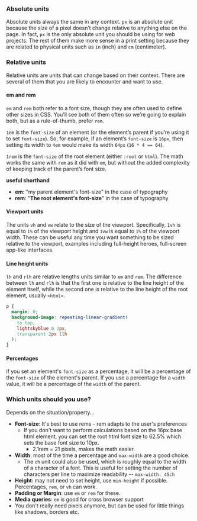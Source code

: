 ### Absolute units

Absolute units always the same in any context. `px` is an absolute unit because the size of a pixel doesn’t change relative to anything else on the page. In fact, `px` is the only absolute unit you should be using for web projects. The rest of them make more sense in a print setting because they are related to physical units such as `in` (inch) and `cm` (centimeter).

### Relative units

Relative units are units that can change based on their context. There are several of them that you are likely to encounter and want to use.
#### em and rem

`em` and `rem` both refer to a font size, though they are often used to define other sizes in CSS. You’ll see both of them often so we’re going to explain both, but as a rule-of-thumb, prefer `rem`.

`1em` is the `font-size` of an element (or the element’s parent if you’re using it to set `font-size`). So, for example, if an element’s `font-size` is `16px`, then setting its width to `4em` would make its width `64px` (`16 * 4 == 64`).

`1rem` is the `font-size` of the root element (either `:root` or `html`). The math works the same with `rem` as it did with `em`, but without the added complexity of keeping track of the parent’s font size.

**useful shorthand**
- **em**: "my parent element's font-size" in the case of typography
- **rem**: "**The root element's font-size**" in the case of typography
#### Viewport units

The units `vh` and `vw` relate to the size of the viewport. Specifically, `1vh` is equal to `1%` of the viewport height and `1vw` is equal to `1%` of the viewport width. These can be useful any time you want something to be sized relative to the viewport, examples including full-height heroes, full-screen app-like interfaces.

#### Line height units
`lh` and `rlh` are relative lengths units similar to `em` and `rem`. The difference between `lh` and `rlh` is that the first one is relative to the line height of the element itself, while the second one is relative to the line height of the root element, usually `<html>`.

```css
p {
  margin: 0;
  background-image: repeating-linear-gradient(
    to top,
    lightskyblue 0 2px,
    transparent 2px 1lh
  );
}

```

#### Percentages
if you set an element's `font-size` as a percentage, it will be a percentage of the `font-size` of the element's parent. If you use a percentage for a `width` value, it will be a percentage of the `width` of the parent.

### Which units should you use?

Depends on the situation/property...

* **Font-size**: It's best to use rems - rem adapts to the user's preferences
	* If you don't want to perform calculations based on the 16px base html element, you can set the root html font size to 62.5% which sets the base font size to 10px.
		* 2.1rem = 21 pixels, makes the math easier.
* **Width**: most of the time a percentage and `max-width` are a good choice.
	* The `ch` unit could also be used, which is roughly equal to the width of a character of a font. This is useful for setting the number of characters per line to maximize readability -- `max-width: 45ch`
* **Height**: may not need to set height, use `min-height` if possible. Percentages, `rem`, or `vh` can work.
* **Padding or Margin**: use `em` or `rem` for these. 
* **Media queries**: `em` is good for cross browser support
* You don't really need pixels anymore, but can be used for little things like shadows, borders etc.